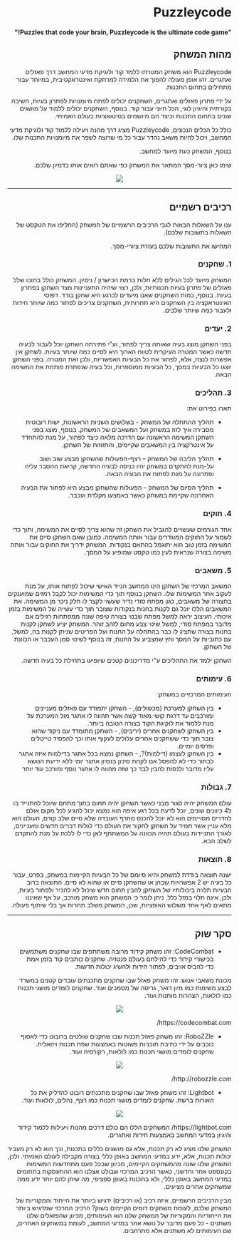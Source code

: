 <div dir='rtl' lang='he'>

# Puzzleycode

**"Puzzles that code your brain, Puzzleycode is the ultimate code game!"**

## מהות המשחק

 Puzzleycode הוא משחק המטרתו ללמד קוד ולוגיקת מדעי המחשב דרך פאזלים ואתגרים. זהו אופן מעולה להפוך את הלמידה למרתקת ואינטראקטיבית, במיוחד עבור מתחילים בתחום התכנות.

על ידי פתרון פאזלים ואתגרים, השחקנים יכולים לפתח מיומנויות לפתרון בעיות, חשיבה בקורתית והיגיון לוגי, הכל חיוני עבור קוד. בנוסף, השחקנים יכולים ללמוד על מושגים שונים בתחום התכנות וכיצד הם מיושמים בסיטואציות בעולם האמיתי.

כולל כל הכלים הנכונים, Puzzleycode מציג דרך מהנה ויעילה ללמוד קוד ולוגיקת מדעי המחשב, ויכול להיות משאב נהדר עבור כל מי שרוצה לשפר את מיומנויות התכנות שלו.

בנוסף, המשחק כעת מיועד למחשב.
 
שימו כאן ציור-מסך המתאר את המשחק כפי שאתם רואים אותו בדמיון שלכם.
<p align="center">
  <img align="center" src="https://user-images.githubusercontent.com/74311807/226770968-3636a757-a4c0-4358-a8e2-e17459dc2904.png"/>
</p>
 
---
## רכיבים רשמיים

ענו על השאלות הבאות לגבי הרכיבים הרשמיים של המשחק
(החליפו את הטקסט של השאלות בתשובות שלכם).

המחישו את התשובות שלכם בעזרת ציורי-מסך.

### 1. שחקנים
המשחק מיועד לכל הגילים ללא תלות ברמת הכישרון / ניסיון. המשחק כולל בתוכו שלל פאזלים של פתרון בעיות תכנותיות, ולכן, רצוי שיהיה התעניינות מצד השחקן בפתרון בעיות. בנוסף, כמות השחקנים שאנו מיעדים לכרגע היא שחקן בודד. דפוסי האינטראקציה בין השחקנים היא תחרותית, השחקנים צריכים לפתור כמה שיותר חידות ולעבור כמה שיותר שלבים.

### 2. יעדים
בפני השחקן מוצג בעיה שאותה צריך לפתור, וע"י פתירתה השחקן יוכל לעבור לבעיה חדשה כאשר המטרה העיקרית לטווח הארוך היא לסיים כמה שיותר בעיות. לשחקן אין אפשרות לנצח, אלא, לפתור את כל הבעיות האפשריות, ולכן זאת המטרה. בפני השחקן יוצגו כל הבעיות במסך, כל הבעיות ממוספרות, וכל בעיה שנפתרת פותחת את המשימה הבאה.
 
### 3. תהליכים

תארו בפירוט את:

* תהליך ההתחלה של המשחק - בשלושים השניות הראשונות, ישות רובוטית מסבירה איך לזוז במשחק ועל המשאבים של המשחק. בנוסף, מוצג בפני השחקן המשימה הראשונה עם הדרכה מלאה כיצד לפתור, על מנת להתחדד על אינטרקציה בין המשאבים שקיימים, והתזוזות של השחקן.
 
*	תהליך הליבה של המשחק – רצף-הפעולות שהשחקן מבצע שוב ושוב על-מנת להתקדם במשחק יהיו כניסה לבעיה החדשה, קריאת ההסבר עליה ופתרונה על מנת לפתוח את הבעיה הבאה.

*	תהליך הסיום של המשחק – הפעולות שהשחקן מבצע היא לפתור את הבעיה האחרונה שקיימת במשחק כאשר באמצעו מקלדת ועכבר.

### 4. חוקים
אחד הגורמים שעשויים להגביל את השחקן זה שהוא צריך לסיים את המשימה, ותוך כדי לשמור על החוקים המוגדרים עבור אותה המשימה. כמובן שאם השחקן סיים את המשימה בזמן טוב הוא יתוגמל בהתאם בנקודות. המשחק ידריך את החוקים עבור אותה משימה בצורה שנראית לעין כמו טקסט שמופיע על המסך.


### 5. משאבים
המשאב המרכזי של השחקן הינו המחשב הנייד האישי שיכול לפתוח אותו, על מנת לעקוב אחר המשימות שלו. השחקן בנוסף תוך כדי המשימות יכול לקבל רמזים שמוענקים בתצורה של משאבים, כגון מפתח סודי נדיר שעשוי לקצר לו חלק ניכר מן המשימה. את המשאבים הללו יוכל גם לקנות בחנות בנקודות שצובר תוך כדי עשייה של המשימות בזמן איכותי. העיצוב יראה למשל מפתח שבנוי בצורה טיפה שונה ממפתחות רגילים אם מדובר במפתח סודי, למשל שינוי צבע מחום לזהב זוהר. המשחק יציע לשחקן לקנות בחנות בצורה שתציג לו כבר בהתחלה על החנות ועל הפריטים שניתן לקנות בה, למשל, עם כתוביות על המסך וחץ שמצביע על החנות, זה בנוסף לשינוי סמן העכבר או הכוונת של השחקן.

השחקן ילמד את התהליכים ע"י מדריכונים קטנים שיופיעו בתחילת כל בעיה חדשה. 

### 6. עימותים

העימותים המרכזיים במשחק:
* בין השחקן למערכת (מכשולים), - השחקן יתמודד עם פאזלים מעניינים ומורכבים עד דרגת קושי מאוד קשה אשר תהווה לו אתגר מול המערכת על מנת ללמוד את לוקיגת הקוד בצורה הטובה ביותר.
* בין השחקן לשחקנים אחרים (יריבים), - השחקן מתומדד עם ניקוד שהוא צובר תוך כדי ששחקנים אחרים עלולים לעקוף אותו וכך להפסיד טייטלים ופרסים יומיים.
* בין השחקן לעצמו (דילמות)?, - השחקן נמצא בכל אתגר בדילמות איזה אתגר לבחור כדי לא להפסל אם לקחת סיכון בנסיון אתגר יומי ללא ידיעת הנושא עליו מדובר ולנסות להבין לבד כך שזה מהווה לו אתגר נוסף ומורכב עוד יותר

### 7. גבולות

עולם המשחק יהיה סגור מבני כאשר השחקן יהיה תחום בתוך מתחם שיוכל להתנייד בו ל4 כיוונים שונים, יוכל לדעת בכל רגע איפה הוא נמצא
יכול להגיע לכל מקום אולם לחדרים מסויימים הוא לא יוכל להכנס מחרף העובדה שלא סיים שלב קודם, העולם הוא מלא עניין אשר תמיד על השחקן לחקור את העולם
כדי לגלות דברים חדשים ומעניינים, לאורך התניידות בעולם תהיה הכוונה על המשתתף לאן כדי לו ללכת על מנת להתקדם לשלב הבא.

### 8. תוצאות

ישנה תוצאה בודדת למשחק והיא סיומם של כל הבעיות הקיימות במשחק, בפרט, עבור כל בעיה יש 2 אפשרויות שבהן או שהשחקן סיים או שהוא לא סיים. התוצאה ברוב הבעיות תלויה ביכולותיו של השחקן להבין תחום חדש שיכול לא להכיר ולפתור בעיות, ולכן, אינה תלוי במזל כלל. ניתן לומר כי המשחק הוא משחק מורכב, על אף שאיננו מתאים לאף אחד משלוש האופציות, שכן, המשחק משלב תחרות אך בלי שיתוף פעולה. 

 ---

## סקר שוק

- CodeCombat: זהו משחק קידוד מרובה משתתפים שבו שחקנים משתמשים בכישורי קידוד כדי להילחם בעולם פנטזיה. שחקנים כותבים קוד בזמן אמת כדי להביס אויבים, לפתור חידות ולהשיג יכולות חדשות.

מכונת משאבי אנוש: זהו משחק פאזל שבו שחקנים מתכנתים עובדים קטנים במשרד לבצע משימות כמו מיון דואר, גריסה של מסמכים ועוד. שחקנים לומדים מושגי תכנות כמו לולאות, הצהרות מותנות ועוד.
<p align="center">
  <img align="center" src="https://user-images.githubusercontent.com/74311807/226772074-fafbaaa2-7e26-4057-bd94-995953f89535.png"/>
</p>
 https://codecombat.com/

- RoboZZle: זהו משחק פאזל תכנות שבו שחקנים שולטים ברובוט כדי לאסוף כוכבים על ידי כתיבת תוכניות פשוטות באמצעות שפת תכנות ויזואלית. שחקנים לומדים מושגי תכנות כמו לולאות, רקורסיה ועוד.
 <p align="center">
  <img align="center" src="https://user-images.githubusercontent.com/74311807/226790694-87161c49-5963-42eb-9644-ee6c74abf68b.png"/>
</p>
 http://robozzle.com/

- Lightbot: זהו משחק פאזל שבו שחקנים מתכנתים רובוט להדליק את כל האורות ברשת. שחקנים לומדים מושגי תכנות כמו רצף, נהלים, לולאות ועוד.
 <p align="center">
  <img align="center" src="https://user-images.githubusercontent.com/74311807/226772242-a277a45e-aff8-41ea-99c5-78c1d48aa319.png"/>
</p>
https://lightbot.com/
המשחקים הללו הם כולם דרכים מהנות ויעילות ללמוד קידוד והיגיון במדעי המחשב באמצעות חידות ואתגרים.
 
 המשחק שלנו מציג לא רק תכנות, אלא גם מושגים כללים בתכנות, וכך הוא לא רק מעביר יכולות תכנות, אלא, ידע במדעי המחשב באופן כללי בצורה מקבילה לעולם האמיתי. ולכן, המשחק שלנו שונה מהמשחקים הקיימים, מכיוון שבכל פעם מתחדשות המשימות בקונספט אחר וחדשני, כאשר הרכיב המרכזי שבולט אצלנו הוא ההתעסקות בתחומים במדעי המחשב באופן כללי, ולא בתכנות באופן ספציפי, מה שיתן להם יותר ידע ממה שמשחקים אחרים מציעים. 

מבין הרכיבים הרשמיים, 
איזה רכיב (או רכיבים) ידגיש ביותר את הייחוד והמקוריות של המשחק שלכם, לעומת משחקים דומים הקיימים בשוק?
הרכיב המרכזי שמדגיש ביותר את הייחודיות והמקוריות של המשחק שלנו הוא העימותים, מכיוון שהפזאלים שלנו משתנים - כל פעם מדובר על נושא אחר במדעי המחשב, לעומת במשחקים האחרים, שם העימותים לא משתנים אלא מתרחבים. 

</div>
